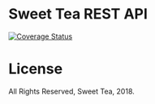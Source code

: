 # Sweet Tea REST API

[![Coverage Status](https://coveralls.io/repos/github/sweettea-io/rest-api/badge.svg?branch=master)](https://coveralls.io/github/sweettea-io/rest-api?branch=master)

# License

All Rights Reserved, Sweet Tea, 2018.
